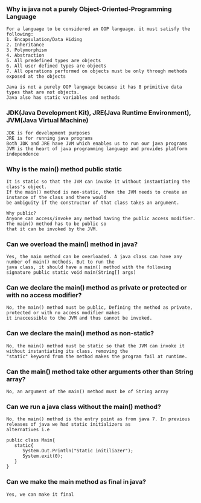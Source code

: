 ### Why is java not a purely Object-Oriented-Programming Language
    For a language to be considered an OOP language. it must satisfy the following:
    1. Encapsulation/Data Hiding
    2. Inheritance
    3. Polymorphism
    4. Abstraction
    5. All predefined types are objects
    6. All user defined types are objects
    7. All operations performed on objects must be only through methods exposed at the objects

    Java is not a purely OOP language because it has 8 primitive data types that are not objects. 
    Java also has static variables and methods

### JDK(Java Development Kit), JRE(Java Runtime Environment), JVM(Java Virtual Machine)
    JDK is for development purposes
    JRE is for running java programs
    Both JDK and JRE have JVM which enables us to run our java programs
    JVM is the heart of java programming language and provides platform independence

### Why is the main() method public static
    It is static so that the JVM can invoke it without instantiating the class's object.
    If the main() method is non-static, then the JVM needs to create an instance of the class and there would 
    be ambiguity if the constructor of that class takes an argument.

    Why public? 
    Anyone can access/invoke any method having the public access modifier. The main() method has to be public so
    that it can be invoked by the JVM. 

### Can we overload the main() method in java?
    Yes, the main method can be overloaded. A java class can have any number of main() methods. But to run the
    java class, it should have a main() method with the following signature public static void main(String[] args)

### Can we declare the main() method as private or protected or with no access modifier?
    No, the main() method must be public, Defining the method as private, protected or with no access modifier makes
    it inaccessible to the JVM and thus cannot be invoked.

### Can we declare the main() method as non-static?
    No, the main() method must be static so that the JVM can invoke it without instantiating its class. removing the
    "static" keyword from the method makes the program fail at runtime.

### Can the main() method take other arguments other than String array?
    No, an argument of the main() method must be of String array

### Can we run a java class without the main() method?
    No, the main() method is the entry point as from java 7. In previous releases of java we had static initializers as
    alternatives i.e

    public class Main{
       static{
          System.Out.Println("Static initiliazer");
          System.exit(0);
       }
    }

### Can we make the main method as final in java?
    Yes, we can make it final

    